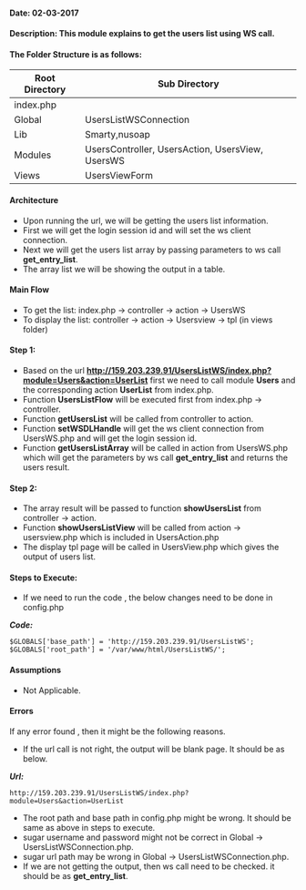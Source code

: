 #### Date: 02-03-2017
#### Description: This module explains to get the users list using WS call.

#### The Folder Structure is as follows:

 Root Directory | Sub Directory 
------------ | -------------
index.php | 
Global | UsersListWSConnection
Lib | Smarty,nusoap
Modules | UsersController, UsersAction, UsersView, UsersWS
Views | UsersViewForm

#### Architecture

- Upon running the url, we will be getting the users list information.
- First we will get the login session id and will set the ws client connection.
- Next we will get the users list array by passing parameters to ws call **get_entry_list**.
- The array list we will be showing the output in a table.


#### Main Flow

- To get the list: index.php -> controller -> action -> UsersWS
- To display the list: controller -> action -> Usersview -> tpl (in views folder)

#### Step 1: 

- Based on the url **http://159.203.239.91/UsersListWS/index.php?module=Users&action=UserList** first we need to call module **Users** and the corresponding action **UserList** from index.php. 
- Function **UsersListFlow** will be executed first from index.php -> controller.
- Function **getUsersList** will be called from controller to action.
- Function **setWSDLHandle** will get the ws client connection from UsersWS.php and will get the login session id.
- Function **getUsersListArray** will be called in action from UsersWS.php which will get the parameters by ws call **get_entry_list** and returns the users result.

#### Step 2:

- The array result will be passed to function **showUsersList** from controller -> action.
- Function **showUsersListView** will be called from action -> usersview.php which is included in UsersAction.php
- The display tpl page will be called in UsersView.php which gives the output of users list. 

#### Steps to Execute:

- If we need to run the code , the below changes need to be done in config.php

 **_Code:_**
	
```
$GLOBALS['base_path'] = 'http://159.203.239.91/UsersListWS';
$GLOBALS['root_path'] = '/var/www/html/UsersListWS/';
```


#### Assumptions

- Not Applicable.

#### Errors

If any error found , then it might be the following reasons.

- If the url call is not right, the output will be blank page. It should be as below.

**_Url:_**
	
```
http://159.203.239.91/UsersListWS/index.php?module=Users&action=UserList
```
- The root path and base path in config.php might be wrong. It should be same as above in steps to execute.
- sugar username and password might not be correct in Global -> UsersListWSConnection.php.
- sugar url path may be wrong in Global -> UsersListWSConnection.php.
- If we are not getting the output, then ws call need to be checked. it should be as **get_entry_list**.


